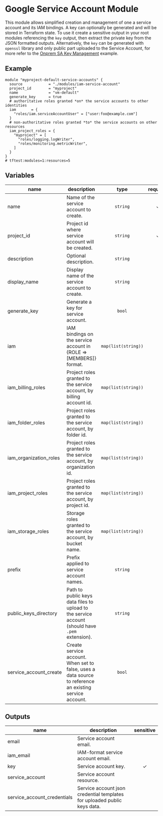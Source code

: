 # Google Service Account Module

This module allows simplified creation and management of one a service account and its IAM bindings. A key can optionally be generated and will be stored in Terraform state. To use it create a sensitive output in your root modules referencing the `key` output, then extract the private key from the JSON formatted outputs. Alternatively, the `key` can be generated with `openssl` library and only public part uploaded to the Service Account, for more refer to the [Onprem SA Key Management](../../cloud-operations/onprem-sa-key-management/) example.

## Example

```hcl
module "myproject-default-service-accounts" {
  source            = "./modules/iam-service-account"
  project_id        = "myproject"
  name              = "vm-default"
  generate_key      = true
  # authoritative roles granted *on* the service accounts to other identities
  iam       = {
    "roles/iam.serviceAccountUser" = ["user:foo@example.com"]
  }
  # non-authoritative roles granted *to* the service accounts on other resources
  iam_project_roles = {
    "myproject" = [
      "roles/logging.logWriter",
      "roles/monitoring.metricWriter",
    ]
  }
}
# tftest:modules=1:resources=5
```


<!-- BEGIN TFDOC -->

## Variables

| name | description | type | required | default |
|---|---|:---:|:---:|:---:|
| name | Name of the service account to create. | <code>string</code> | ✓ |  |
| project_id | Project id where service account will be created. | <code>string</code> | ✓ |  |
| description | Optional description. | <code>string</code> |  | <code>null</code> |
| display_name | Display name of the service account to create. | <code>string</code> |  | <code>&#34;Terraform-managed.&#34;</code> |
| generate_key | Generate a key for service account. | <code>bool</code> |  | <code>false</code> |
| iam | IAM bindings on the service account in {ROLE => [MEMBERS]} format. | <code>map&#40;list&#40;string&#41;&#41;</code> |  | <code>&#123;&#125;</code> |
| iam_billing_roles | Project roles granted to the service account, by billing account id. | <code>map&#40;list&#40;string&#41;&#41;</code> |  | <code>&#123;&#125;</code> |
| iam_folder_roles | Project roles granted to the service account, by folder id. | <code>map&#40;list&#40;string&#41;&#41;</code> |  | <code>&#123;&#125;</code> |
| iam_organization_roles | Project roles granted to the service account, by organization id. | <code>map&#40;list&#40;string&#41;&#41;</code> |  | <code>&#123;&#125;</code> |
| iam_project_roles | Project roles granted to the service account, by project id. | <code>map&#40;list&#40;string&#41;&#41;</code> |  | <code>&#123;&#125;</code> |
| iam_storage_roles | Storage roles granted to the service account, by bucket name. | <code>map&#40;list&#40;string&#41;&#41;</code> |  | <code>&#123;&#125;</code> |
| prefix | Prefix applied to service account names. | <code>string</code> |  | <code>null</code> |
| public_keys_directory | Path to public keys data files to upload to the service account (should have `.pem` extension). | <code>string</code> |  | <code>&#34;&#34;</code> |
| service_account_create | Create service account. When set to false, uses a data source to reference an existing service account. | <code>bool</code> |  | <code>true</code> |

## Outputs

| name | description | sensitive |
|---|---|:---:|
| email | Service account email. |  |
| iam_email | IAM-format service account email. |  |
| key | Service account key. | ✓ |
| service_account | Service account resource. |  |
| service_account_credentials | Service account json credential templates for uploaded public keys data. |  |

<!-- END TFDOC -->

